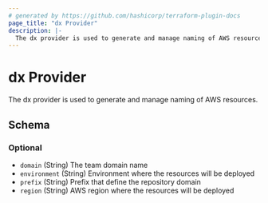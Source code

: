 ```yaml
---
# generated by https://github.com/hashicorp/terraform-plugin-docs
page_title: "dx Provider"
description: |-
  The dx provider is used to generate and manage naming of AWS resources.
---
```


# dx Provider

The dx provider is used to generate and manage naming of AWS resources.



<!-- schema generated by tfplugindocs -->
## Schema

### Optional

- `domain` (String) The team domain name
- `environment` (String) Environment where the resources will be deployed
- `prefix` (String) Prefix that define the repository domain
- `region` (String) AWS region where the resources will be deployed
